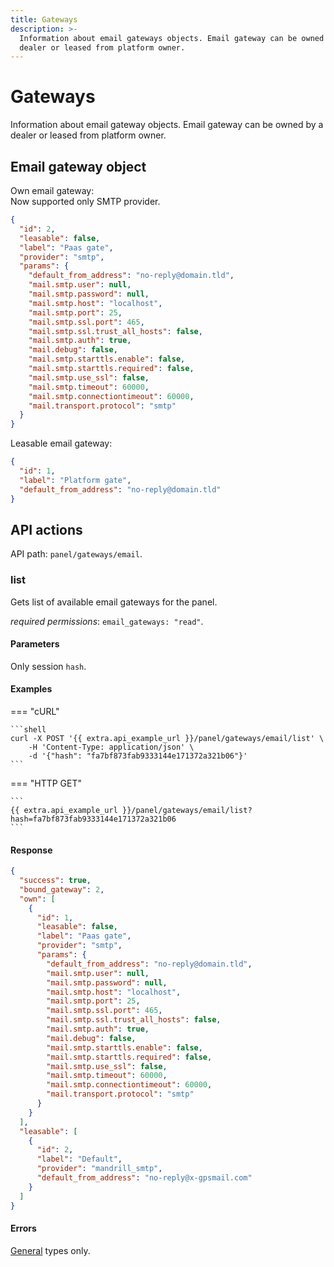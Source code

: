```yaml
---
title: Gateways
description: >-
  Information about email gateways objects. Email gateway can be owned by a
  dealer or leased from platform owner.
---
```


# Gateways

Information about email gateway objects. Email gateway can be owned by a dealer or leased from platform owner.

## Email gateway object

Own email gateway:\
Now supported only SMTP provider.

```json
{
  "id": 2,
  "leasable": false,
  "label": "Paas gate",
  "provider": "smtp",
  "params": {
    "default_from_address": "no-reply@domain.tld",
    "mail.smtp.user": null,
    "mail.smtp.password": null,
    "mail.smtp.host": "localhost",
    "mail.smtp.port": 25,
    "mail.smtp.ssl.port": 465,
    "mail.smtp.ssl.trust_all_hosts": false,
    "mail.smtp.auth": true,
    "mail.debug": false,
    "mail.smtp.starttls.enable": false,
    "mail.smtp.starttls.required": false,
    "mail.smtp.use_ssl": false,
    "mail.smtp.timeout": 60000,
    "mail.smtp.connectiontimeout": 60000,
    "mail.transport.protocol": "smtp"
  }
}
```

Leasable email gateway:

```json
{
  "id": 1,
  "label": "Platform gate",
  "default_from_address": "no-reply@domain.tld"
}
```

## API actions

API path: `panel/gateways/email`.

### list

Gets list of available email gateways for the panel.

_required permissions_: `email_gateways: "read"`.

#### Parameters

Only session `hash`.

#### Examples

\=== "cURL"

````
```shell
curl -X POST '{{ extra.api_example_url }}/panel/gateways/email/list' \
    -H 'Content-Type: application/json' \
    -d '{"hash": "fa7bf873fab9333144e171372a321b06"}'
```
````

\=== "HTTP GET"

````
```
{{ extra.api_example_url }}/panel/gateways/email/list?hash=fa7bf873fab9333144e171372a321b06
```
````

#### Response

```json
{
  "success": true,
  "bound_gateway": 2,
  "own": [
    {
      "id": 1,
      "leasable": false,
      "label": "Paas gate",
      "provider": "smtp",
      "params": {
        "default_from_address": "no-reply@domain.tld",
        "mail.smtp.user": null,
        "mail.smtp.password": null,
        "mail.smtp.host": "localhost",
        "mail.smtp.port": 25,
        "mail.smtp.ssl.port": 465,
        "mail.smtp.ssl.trust_all_hosts": false,
        "mail.smtp.auth": true,
        "mail.debug": false,
        "mail.smtp.starttls.enable": false,
        "mail.smtp.starttls.required": false,
        "mail.smtp.use_ssl": false,
        "mail.smtp.timeout": 60000,
        "mail.smtp.connectiontimeout": 60000,
        "mail.transport.protocol": "smtp"
      }
    }
  ],
  "leasable": [
    {
      "id": 2,
      "label": "Default",
      "provider": "mandrill_smtp",
      "default_from_address": "no-reply@x-gpsmail.com"
    }
  ]
}
```

#### Errors

[General](../../user-api/backend-api/getting-started/errors.md#error-codes) types only.
